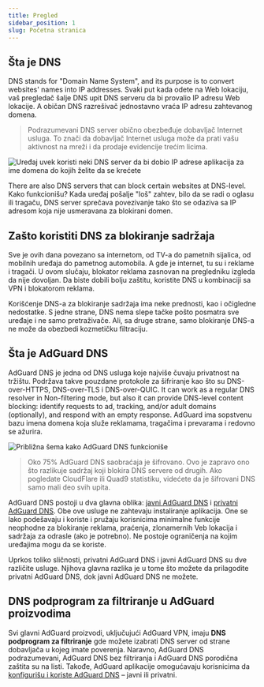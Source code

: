 ```yaml
---
title: Pregled
sidebar_position: 1
slug: Početna stranica
---
```


## Šta je DNS

DNS stands for "Domain Name System", and its purpose is to convert websites' names into IP addresses. Svaki put kada odete na Web lokaciju, vaš pregledač šalje DNS upit DNS serveru da bi provalio IP adresu Web lokacije. A običan DNS razrešivač jednostavno vraća IP adresu zahtevanog domena.

> Podrazumevani DNS server obično obezbeđuje dobavljač Internet usluga. To znači da dobavljač Internet usluga može da prati vašu aktivnost na mreži i da prodaje evidencije trećim licima.

![Uređaj uvek koristi neki DNS server da bi dobio IP adrese aplikacija za ime domena do kojih želite da se krećete](https://cdn.adguard.com/content/blog/articles/dns-cbs/scr1.png)

There are also DNS servers that can block certain websites at DNS-level. Kako funkcionišu? Kada uređaj pošalje "loš" zahtev, bilo da se radi o oglasu ili tragaču, DNS server sprečava povezivanje tako što se odaziva sa IP adresom koja nije usmeravana za blokirani domen.

## Zašto koristiti DNS za blokiranje sadržaja

Sve je ovih dana povezano sa internetom, od TV-a do pametnih sijalica, od mobilnih uređaja do pametnog automobila. A gde je internet, tu su i reklame i tragači. U ovom slučaju, blokator reklama zasnovan na pregledniku izgleda da nije dovoljan. Da biste dobili bolju zaštitu, koristite DNS u kombinaciji sa VPN i blokatorom reklama.

Korišćenje DNS-a za blokiranje sadržaja ima neke prednosti, kao i očigledne nedostatke. S jedne strane, DNS nema slepe tačke pošto posmatra sve uređaje i ne samo pretraživače. Ali, sa druge strane, samo blokiranje DNS-a ne može da obezbedi kozmetičku filtraciju.

## Šta je AdGuard DNS

AdGuard DNS je jedna od DNS usluga koje najviše čuvaju privatnost na tržištu. Podržava takve pouzdane protokole za šifriranje kao što su DNS-over-HTTPS, DNS-over-TLS i DNS-over-QUIC. It can work as a regular DNS resolver in Non-filtering mode, but also it can provide DNS-level content blocking: identify requests to ad, tracking, and/or adult domains (optionally), and respond with an empty response. AdGuard ima sopstvenu bazu imena domena koja služe reklamama, tragačima i prevarama i redovno se ažurira.

![Približna šema kako AdGuard DNS funkcioniše](https://cdn.adguard.com/public/Adguard/Blog/scr2.png)

> Oko 75% AdGuard DNS saobraćaja je šifrovano. Ovo je zapravo ono što razlikuje sadržaj koji blokira DNS servere od drugih. Ako pogledate CloudFlare ili Quad9 statistiku, videćete da je šifrovani DNS samo mali deo svih upita.

AdGuard DNS postoji u dva glavna oblika: [javni AdGuard DNS](public-dns/overview.md) i [privatni AdGuard DNS](private-dns/overview.md). Obe ove usluge ne zahtevaju instaliranje aplikacija. One se lako podešavaju i koriste i pružaju korisnicima minimalne funkcije neophodne za blokiranje reklama, praćenja, zlonamernih Veb lokacija i sadržaja za odrasle (ako je potrebno). Ne postoje ograničenja na kojim uređajima mogu da se koriste.

Uprkos toliko sličnosti, privatni AdGuard DNS i javni AdGuard DNS su dve različite usluge. Njihova glavna razlika je u tome što možete da prilagodite privatni AdGuard DNS, dok javni AdGuard DNS ne možete.

## DNS podprogram za filtriranje u AdGuard proizvodima

Svi glavni AdGuard proizvodi, uključujući AdGuard VPN, imaju **DNS podprogram za filtriranje** gde možete izabrati DNS server od strane dobavljača u kojeg imate poverenja. Naravno, AdGuard DNS podrazumevani, AdGuard DNS bez filtriranja i AdGuard DNS porodična zaštita su na listi. Takođe, AdGuard aplikacije omogućavaju korisnicima da [konfigurišu i koriste AdGuard DNS](https://adguard-dns.io/en/public-dns.html) – javni ili privatni.







